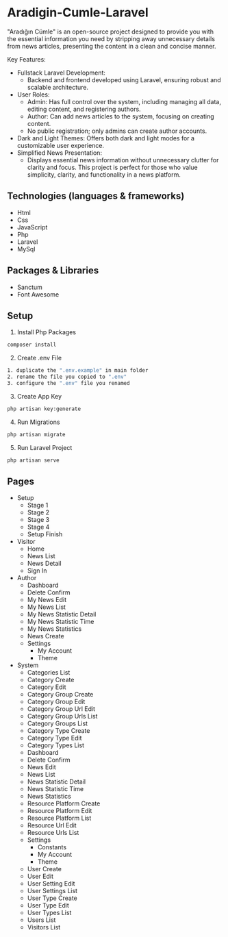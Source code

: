 # Aradigin-Cumle-Laravel

"Aradığın Cümle" is an open-source project designed to provide you with the essential information you need by stripping away unnecessary details from news articles, presenting the content in a clean and concise manner.

Key Features:
- Fullstack Laravel Development:
    - Backend and frontend developed using Laravel, ensuring robust and scalable architecture.
- User Roles:
    - Admin: Has full control over the system, including managing all data, editing content, and registering authors.
    - Author: Can add news articles to the system, focusing on creating content.
    - No public registration; only admins can create author accounts.
- Dark and Light Themes:
Offers both dark and light modes for a customizable user experience.
- Simplified News Presentation:
    - Displays essential news information without unnecessary clutter for clarity and focus.
This project is perfect for those who value simplicity, clarity, and functionality in a news platform.

## Technologies (languages & frameworks)

- Html
- Css
- JavaScript
- Php
- Laravel
- MySql

## Packages & Libraries

- Sanctum
- Font Awesome

## Setup
1. Install Php Packages
```sh
composer install
```
2. Create .env File
```sh
1. duplicate the ".env.example" in main folder
2. rename the file you copied to ".env"
3. configure the ".env" file you renamed
```
3. Create App Key
```sh
php artisan key:generate
```
4. Run Migrations
```sh
php artisan migrate
```
5. Run Laravel Project
```sh
php artisan serve
```

## Pages

- Setup
  - Stage 1 
  - Stage 2 
  - Stage 3 
  - Stage 4 
  - Setup Finish 
- Visitor
  - Home 
  - News List 
  - News Detail 
  - Sign In 
- Author
  - Dashboard 
  - Delete Confirm 
  - My News Edit 
  - My News List 
  - My News Statistic Detail 
  - My News Statistic Time 
  - My News Statistics 
  - News Create 
  - Settings 
    - My Account 
    - Theme 
- System
  - Categories List 
  - Category Create 
  - Category Edit 
  - Category Group Create 
  - Category Group Edit 
  - Category Group Url Edit 
  - Category Group Urls List 
  - Category Groups List 
  - Category Type Create 
  - Category Type Edit 
  - Category Types List 
  - Dashboard 
  - Delete Confirm 
  - News Edit 
  - News List 
  - News Statistic Detail 
  - News Statistic Time 
  - News Statistics 
  - Resource Platform Create 
  - Resource Platform Edit 
  - Resource Platform List 
  - Resource Url Edit 
  - Resource Urls List 
  - Settings 
    - Constants 
    - My Account 
    - Theme 
  - User Create 
  - User Edit 
  - User Setting Edit 
  - User Settings List 
  - User Type Create 
  - User Type Edit 
  - User Types List 
  - Users List 
  - Visitors List 
